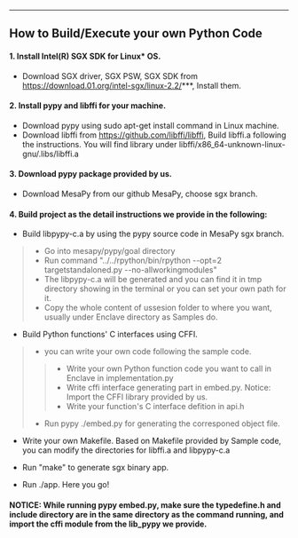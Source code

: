 -----------------------------------------
How to Build/Execute your own Python Code
-----------------------------------------
#### 1. Install Intel(R) SGX SDK for Linux* OS.
* Download SGX driver, SGX PSW, SGX SDK from https://download.01.org/intel-sgx/linux-2.2/***, Install them. 
#### 2. Install pypy and libffi for your machine.
* Download pypy using sudo apt-get install command in Linux machine.
* Download libffi from https://github.com/libffi/libffi, Build libffi.a following the instructions. You will find library under libffi/x86_64-unknown-linux-gnu/.libs/libffi.a 
#### 3. Download pypy package provided by us.
* Download MesaPy from our github MesaPy, choose sgx branch.
#### 4. Build project as the detail instructions we provide in the following:
* Build libpypy-c.a by using the pypy source code in MesaPy sgx branch. 
>* Go into mesapy/pypy/goal directory
>* Run command "../../rpython/bin/rpython --opt=2 targetstandaloned.py --no-allworkingmodules"
>* The libpypy-c.a will be generated and you can find it in tmp directory showing in the terminal or you can set your own path for it.
>* Copy the whole content of ussesion folder to where you want, usually under Enclave directory as Samples do.
    
* Build Python functions' C interfaces using CFFI.
>* you can write your own code following the sample code. 
>>* Write your own Python function code you want to call in Enclave in 
      implementation.py
>>* Write cffi interface generating part in embed.py. Notice: Import the CFFI library provided by us.
>>* Write your function's C interface defition in api.h
>* Run pypy ./embed.py for generating the corresponed object file.

* Write your own Makefile. Based on Makefile provided by Sample code, you can modify the directories for libffi.a and libpypy-c.a
    
* Run "make" to generate sgx binary app.
	
* Run ./app. Here you go!

#### NOTICE: While running pypy embed.py, make sure the typedefine.h and include directory are in the same directory as the command running, and import the cffi module from the lib_pypy we provide.


